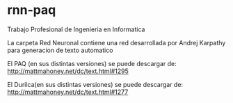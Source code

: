 # rnn-paq
Trabajo Profesional de Ingenieria en Informatica

La carpeta Red Neuronal contiene una red desarrollada por Andrej Karpathy para generacion de texto automatico

El PAQ (en sus distintas versiones) se puede descargar de:
http://mattmahoney.net/dc/text.html#1295

El Durilca(en sus distintas versiones) se puede descargar de:
http://mattmahoney.net/dc/text.html#1277
